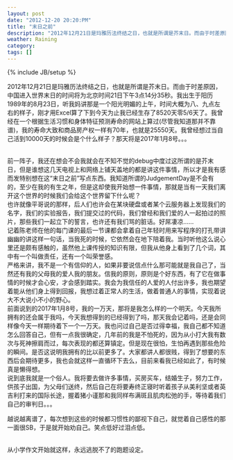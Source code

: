 ```yaml
---
layout: post
date: "2012-12-20 20:20:PM"
title: "末日之前"
description: "2012年12月21日是玛雅历法终结之日，也就是所谓是芥末日。而由于时差原因，中国进入世界末日的时间将为北京时间21日下午3点14分35秒。我出生于阳历1989年的8月23日，听我妈讲那是一个阳光明媚的上午，时间大概为八、九点左右的样子，刚才用Excel算了下到今天为止我已经生存了8520天零5/6天了。"
weather: Raining 
category: 
tags: []
---
```

{% include JB/setup %}

2012年12月21日是玛雅历法终结之日，也就是所谓是芥末日。而由于时差原因，中国进入世界末日的时间将为北京时间21日下午3点14分35秒。我出生于阳历1989年的8月23日，听我妈讲那是一个阳光明媚的上午，时间大概为八、九点左右的样子，刚才用Excel算了下到今天为止我已经生存了8520天零5/6天了。我曾经在一个根据生活习惯和身体特征预测寿命的网站上算过(尽管我知道那并不靠谱)，我的寿命大致和商品房产权一样有70年，也就是25550天。我曾经想过当自己活到10000天的时候会是个什么样子？那天将是2017年1月8号。。。

<br>
前一阵子，我还在想会不会我就会在不知不觉的debug中度过这所谓的是芥末日，但是谁想这几天电视上和网络上铺天盖地的都是讲这件事情，所以才是我有感而发特别想在这“末日之前”写点东西。我知道所谓的JudgementDay是不会有的，至少在我的有生之年，但是这却使我开始想一件事情，那就是当有一天我们离开这个世界的时候我们会给这个世界留下什么呢？

<br>
也许就像平哥说的那样，后人们也许会在某块硬盘或者某个云服务器上发现我们的名字，我们的实验报告，我们提交过的代码，我们曾经和我们爱的人一起拍过的照片，那些我们一起立下的誓言，也许还有我们骂的脏话。好屌凄凉……

<br>
记着陈老师在他的每门课的最后一节课都会拿着自己年轻时用来写程序的打孔带讲幽幽的讲这样一句话，当我死的时候，它依然会在地下陪着我。当时听他这么说心里还是颇有感触的，虽然他上课传授的知识有限，但我从他身上看到了几个词，其中有一个叫做责任，还有一个叫荣誉感。

<br>
严格来讲，我不是一个有信仰的人，如果非要说信点什么那可能就是我自己了，当然还有我的父母我的爱人我的朋友。信我的原则，原则是个好东西，有了它在做事情的时候才会心安，才会感到踏实。我会为我信任的人爱的人付出许多，我也期望着能从他们身上得到回报，我想过着正常人的生活，做着普通人的事情，实现着说大不大说小不小的野心。

<br>
前面说到的2017年1月8号，我的一万天，那将是我怎么样的一个明天。今天我所拥有的还会属于我吗，今天我想得到的已经得到了吗，那天我会记着吗，还是会同样像今天一样期待着下一个一万天。我也问过自己是否过得幸福，我自己都不知道怎么回答自己，但有一点我很确定，几年前的我是不怕死的，因为从小打大我有数次与死神擦肩而过，每次表现的都还算镇定。但是现在很怕，生怕再遇到那些危险的瞬间。是否这说明我拥有的比以前更多了。大家都讲人都很贱，得到了想要的东西后会期待更多，我也会就这样一直循环下去么，目前来看我已经如此了，有时候真是懒得想。

<br>
说到底我就是一个俗人。我将要去做许多事情，买房买车，结婚生子，努力工作，供孩子出国，为父母们送终，然后自己在将要寿终正寝时听着孩子从美利坚或者英吉利打来的国际长途，握着猪小谨那和我同样布满斑且肌肉松弛的手，等待着我们自己的审判日。。。

越说越离谱了，每次想到这些的时候都习惯性的鄙视下自己，就觉着自己感性的那一面很SB，于是就开始劝自己。笑点低好过泪点低。

<br>
从小学作文开始就这样，永远逃脱不了的跑题设定。

